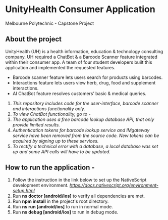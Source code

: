 # UnityHealth Consumer Application
Melbourne Polytechnic - Capstone Project
## About the project
UnityHealth (UH) is a health information, education & technology consulting company. UH required a ChatBot & a Barcode Scanner feature integrated within their consumer app.
A team of four student developers built this application and implemented the requested features.
- Barcode scanner feature lets users search for products using barcodes.
- Interactions feature lets users view herb, drug, food and supplement interactions.
- AI ChatBot feature resolves customers’ basic & medical queries.

1. *This repository includes code for the user-interface, barcode scanner and interactions functionality only.*
2. *To view ChatBot functionality, go to -*
3. *The application uses a free barcode lookup database API, that only provide limited results.*
4. *Authentication tokens for barcode lookup service and IMgateway service have been removed from the source code. New tokens can be acquired by signing up to these services.*
5. *To rectify a technical error with a database, a local database was set up and some API calls will have to be updated.*

## How to run the application -
1. Follow the instruction in the link below to set up the NativeScript development environment.
*https://docs.nativescript.org/environment-setup.html*
2. Run **ns doctor [android/ios]** to verify all dependencies are met.
3. Run **npm install** in the project's root directory.
4. Run **ns run [android/ios]** to run in normal mode.
5. Run **ns debug [android/ios]** to run in debug mode.
